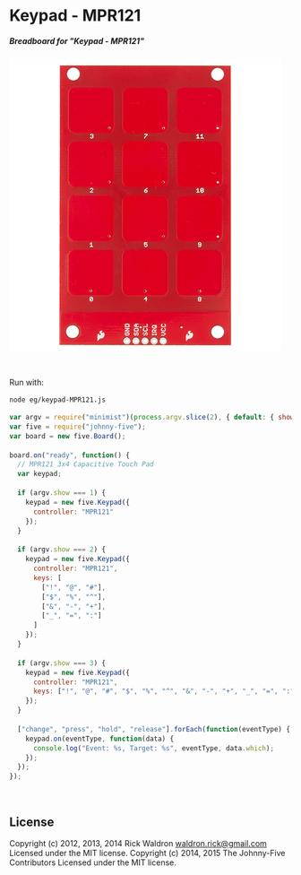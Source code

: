 <!--remove-start-->

# Keypad - MPR121

<!--remove-end-->






##### Breadboard for "Keypad - MPR121"



![docs/breadboard/keypad-MPR121.png](breadboard/keypad-MPR121.png)<br>

&nbsp;




Run with:
```bash
node eg/keypad-MPR121.js
```


```javascript
var argv = require("minimist")(process.argv.slice(2), { default: { show: 1 } });
var five = require("johnny-five");
var board = new five.Board();

board.on("ready", function() {
  // MPR121 3x4 Capacitive Touch Pad
  var keypad;

  if (argv.show === 1) {
    keypad = new five.Keypad({
      controller: "MPR121"
    });
  }

  if (argv.show === 2) {
    keypad = new five.Keypad({
      controller: "MPR121",
      keys: [
        ["!", "@", "#"],
        ["$", "%", "^"],
        ["&", "-", "+"],
        ["_", "=", ":"]
      ]
    });
  }

  if (argv.show === 3) {
    keypad = new five.Keypad({
      controller: "MPR121",
      keys: ["!", "@", "#", "$", "%", "^", "&", "-", "+", "_", "=", ":"]
    });
  }

  ["change", "press", "hold", "release"].forEach(function(eventType) {
    keypad.on(eventType, function(data) {
      console.log("Event: %s, Target: %s", eventType, data.which);
    });
  });
});

```








&nbsp;

<!--remove-start-->

## License
Copyright (c) 2012, 2013, 2014 Rick Waldron <waldron.rick@gmail.com>
Licensed under the MIT license.
Copyright (c) 2014, 2015 The Johnny-Five Contributors
Licensed under the MIT license.

<!--remove-end-->
